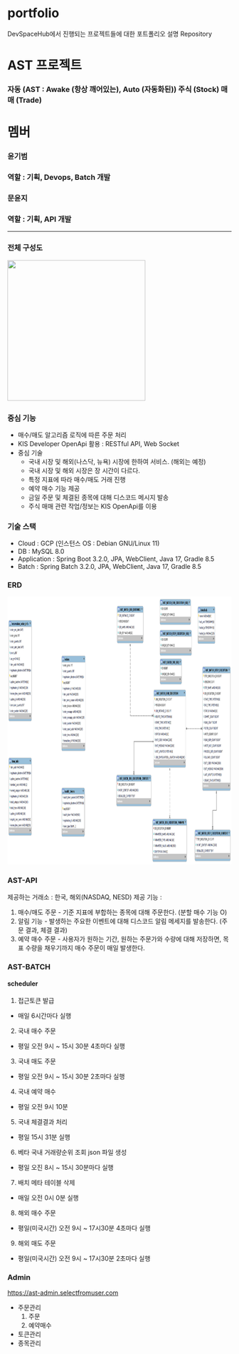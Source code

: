 # portfolio
DevSpaceHub에서 진행되는 프로젝트들에 대한 포트폴리오 설명 Repository

# AST 프로젝트
### 자동 (AST : Awake (항상 깨어있는), Auto (자동화된)) 주식 (Stock) 매매 (Trade)

# 멤버
### 윤기범
### 역할 : 기획, Devops, Batch 개발
### 문윤지
### 역할 : 기획, API 개발

---
### 전체 구성도
<img src="https://github.com/DevSpaceHub/AST/assets/66311276/64b326e7-3063-4ec7-98fd-86453ea70d61" width="310" height="315"/>

### 중심 기능
- 매수/매도 알고리즘 로직에 따른 주문 처리
- KIS Developer OpenApi 활용 : RESTful API, Web Socket
- 중심 기술
  - 국내 시장 및 해외(나스닥, 뉴욕) 시장에 한하여 서비스. (해외는 예정)
  - 국내 시장 및 해외 시장은 장 시간이 다르다.
  - 특정 지표에 따라 매수/매도 거래 진행
  - 예약 매수 기능 제공
  - 금일 주문 및 체결된 종목에 대해 디스코드 메시지 발송
  - 주식 매매 관련 작업/정보는 KIS OpenApi를 이용

### 기술 스택
- Cloud : GCP (인스턴스 OS : Debian GNU/Linux 11)
- DB : MySQL 8.0
- Application : Spring Boot 3.2.0, JPA, WebClient, Java 17, Gradle 8.5
- Batch : Spring Batch 3.2.0, JPA, WebClient, Java 17, Gradle 8.5

### ERD
<img src="https://github.com/DevSpaceHub/portfolio/blob/main/AST%20DB%20ERD.png" width="2000" height="600"/>

### AST-API
제공하는 거래소 : 한국, 해외(NASDAQ, NESD)
제공 기능 :
1. 매수/매도 주문 - 기준 지표에 부합하는 종목에 대해 주문한다. (분할 매수 기능 O)
2. 알림 기능 - 발생하는 주요한 이벤트에 대해 디스코드 알림 메세지를 발송한다. (주문 결과, 체결 결과)
3. 예약 매수 주문 - 사용자가 원하는 기간, 원하는 주문가와 수량에 대해 저장하면, 목표 수량을 채우기까지 매수 주문이 매일 발생한다.

### AST-BATCH
#### scheduler
1. 접근토큰 발급
- 매일 6시간마다 실행
2. 국내 매수 주문
- 평일 오전 9시 ~ 15시 30분 4초마다 실행
3. 국내 매도 주문
- 평일 오전 9시 ~ 15시 30분 2초마다 실행
4. 국내 예약 매수
- 평일 오전 9시 10분
5. 국내 체결결과 처리
- 평일 15시 31분 실행
6. 베타 국내 거래량순위 조회 json 파일 생성
- 평일 오진 8시 ~ 15시 30분마다 실행
7. 배치 메타 테이블 삭제
- 매일 오전 0시 0분 실행
8. 해외 매수 주문
- 평일(미국시간) 오전 9시 ~ 17시30분 4초마다 실행
9. 해외 매도 주문
- 평일(미국시간) 오전 9시 ~ 17시30분 2초마다 실행
 

### Admin
https://ast-admin.selectfromuser.com
- 주문관리
   1. 주문
   2. 예약매수
- 토큰관리
- 종목관리
